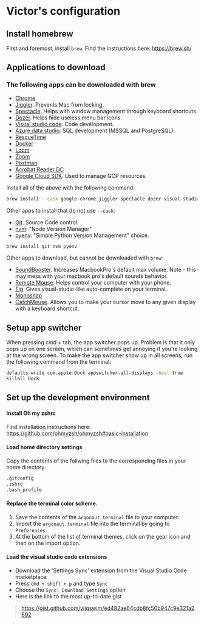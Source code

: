 # Victor's configuration

## Install homebrew

First and foremost, install `brew`. Find the instructions here: https://brew.sh/

## Applications to download

### The following apps can be downloaded with brew

- [Chrome](https://www.google.com/chrome/)
- [Jiggler](https://www.sticksoftware.com/software/Jiggler.html). Prevents Mac from locking.
- [Spectacle](https://www.spectacleapp.com/). Helps with window management through keyboard shortcuts.
- [Dozer](https://github.com/Mortennn/Dozer). Helps hide useless menu bar icons.
- [Visual studio code](https://code.visualstudio.com/download). Code development.
- [Azure data studio](https://docs.microsoft.com/en-us/sql/azure-data-studio/download?view=sql-server-2017). SQL development (MSSQL and PostgreSQL)
- [RescueTime](https://www.rescuetime.com/download_mac)
- [Docker](https://docs.docker.com/docker-for-mac/install/)
- [Loom](https://www.loom.com/download)
- [Zoom](https://zoom.us/download)
- [Postman](https://www.postman.com/downloads/)
- [Acrobat Reader DC](https://get.adobe.com/reader/otherversions/)
- [Google Cloud SDK](https://cloud.google.com/sdk/docs/install). Used to manage GCP resources.

Install all of the above with the following command:

```sh
brew install --cask google-chrome jiggler spectacle dozer visual-studio-code azure-data-studio rescuetime docker loom zoom postman adobe-acrobat-reader google-cloud-sdk
```

Other apps to install that do not use `--cask`:

- [Git](https://git-scm.com/). Source Code control.
- [nvm](https://github.com/nvm-sh/nvm). "Node Version Manager"
- [pyenv](https://github.com/pyenv/pyenv). "Simple Python Version Management"
choice.

```sh
brew install git nvm pyenv
```

Other apps to download, but cannot be downloaded with `brew`:

- [SoundBooster](https://froyosoft.com/soundbooster.php). Increases MacbookPro's default max volume. Note - this may mess with your macbook pro's default sounds behavior.
- [Remote Mouse](https://www.remotemouse.net/). Helps control your computer with your phone.
- [Fig](https://fig.io/?ref=hn). Gives visual-studio-like auto-complete on your terminal.
- [Monosnap](https://monosnap.com/download/mac)
- [CatchMouse](https://drive.google.com/drive/folders/13Zu5j1NQ2adUG7vRnSMKwLxVuAJfZD9U?usp=sharing). Allows you to make your cursor move to any given display with a keyboard shortcut.

## Setup app switcher

When pressing cmd + tab, the app switcher pops up. Problem is that it only pops up on one screen, which can sometimes get annoying if you're looking at the wrong screen. To make the app switcher show up in all screens, run the following command from the terminal:

```sh
defaults write com.apple.Dock appswitcher-all-displays -bool true
killall Dock
```

## Set up the development environment

#### Install Oh my zshrc

Find installation instructions here: https://github.com/ohmyzsh/ohmyzsh#basic-installation

#### Load home directory settings

Copy the contents of the follwing files to the corresponding files in your home directory:

```sh
.gitconfig
.zshrc
.bash_profile
```

#### Replace the terminal color scheme.

1. Save the contents of the `argonaut.terminal` file to your computer. 
2. Import the `argonaut.terminal` file into the terminal by going to `Preferences`.
3. At the bottom of the list of terminal themes, click on the gear icon and then on the import option.

#### Load the visual studio code extensions

- Download the 'Settings Sync' extension from the Visual Studio Code marketplace
- Press `cmd + shift + p` and type `Sync`
- Choose the `Sync: Download Settings` option
- Here is the link to the most up-to-date gist
> https://gist.github.com/viiqswim/ed482ae64cdb8fc50b947c9e321a2692

